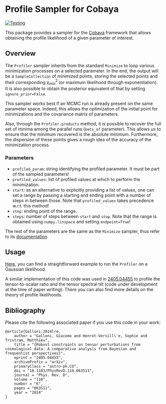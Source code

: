 # Profile Sampler for Cobaya

[![Testing](https://github.com/ggalloni/profile_sampler/actions/workflows/testing.yml/badge.svg)](https://github.com/ggalloni/profile_sampler/actions/workflows/testing.yml)

This package provides a sampler for the 
[Cobaya]([https://cobaya.readthedocs.io](https://github.com/CobayaSampler/cobaya))
framework that allows obtaining the profile likelihood of a given parameter of interest.

## Overview

The `Profiler` sampler inherits from the standard `Minimize` to loop various minimization 
processes on a selected parameter.
In the end, the output will be a `SampleCollection` of minimized points, storing the selected 
points and their corresponding $\chi^2_{min}$ (or maximum likelihood through exponentiation). 
It is also possible to obtain the posterior equivalent of that by setting `ignore_prior=False`.

This sampler works best if an MCMC run is already present on the same parameter space. 
Indeed, this allows the optimization of the initial point for minimizations and the covariance 
matrix of parameters.

Also, through the `Profiler.products` method, it is possible to recover the full set of minima 
among the parallel runs (`bets_of` parameter). This allows us to ensure that the minimum recovered 
is the absolute minimum. Furthermore, the dispersion of these points gives a rough idea of the 
accuracy of the minimization process.

### Parameters

- `profiled_param`: string identifying the profiled parameter. It must be part of the sampled parameters!
- `profiled_values`: list of profiled values at which to perform the minimization.
- `start`: as an alternative to explicitly providing a list of values, one can set a range by
  passing a starting and ending point with a number of steps in between those. Note that `profiled_values`
  takes precedence w.r.t. this method!
- `stop`: ending point of the range.
- `steps`: number of steps between `start` and `stop`. Note that the range is obtained using
  `numpy.linspace` and setting `endpoint=True`!

The rest of the parameters are the same as the `Minimize` sampler, thus refer to its 
[documentation](https://cobaya.readthedocs.io/en/latest/sampler_minimize.html).

## Usage

[Here](examples/run_profile_sampler.yaml), you can find a straightforward example to run the `Profiler` 
on a Gaussian likelihood.

A similar implementation of this code was used in [2405.04455](https://arxiv.org/abs/2405.04455) 
to profile the tensor-to-scalar ratio and the tensor spectral tilt (code under development at the 
time of paper writing). There you can also find more details on the theory of profile likelihoods.

## Bibliography

Please cite the following associated paper if you use this code in your work:
```
@article{Galloni:2024lre,
    author = "Galloni, Giacomo and Henrot-Versill\'e, Sophie and Tristram, Matthieu",
    title = "{Robust constraints on tensor perturbations from cosmological data: A comparative analysis from Bayesian and frequentist perspectives}",
    eprint = "2405.04455",
    archivePrefix = "arXiv",
    primaryClass = "astro-ph.CO",
    doi = "10.1103/PhysRevD.110.063511",
    journal = "Phys. Rev. D",
    volume = "110",
    number = "6",
    pages = "063511",
    year = "2024"
}
```
